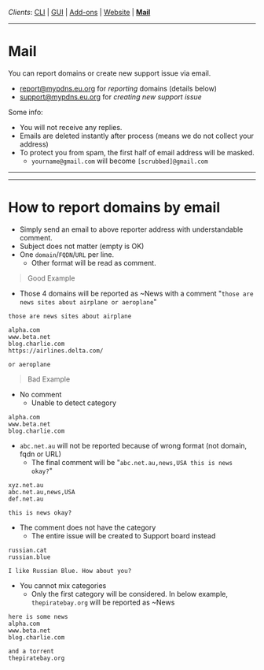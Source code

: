 _Clients_:    [CLI](client_cli.md) | [GUI](client_gui.md) | [Add-ons](client_addon.md) | [Website](client_web.md) | [**Mail**](client_mail.md)

----

# Mail

You can report domains or create new support issue via email.

- report@mypdns.eu.org for _reporting_ domains (details below)
- support@mypdns.eu.org for _creating new support issue_

Some info:
- You will not receive any replies.
- Emails are deleted instantly after process (means we do not collect your address)
- To protect you from spam, the first half of email address will be masked.
  - `yourname@gmail.com` will become `[scrubbed]@gmail.com`


----
----

# How to report domains by email

- Simply send an email to above reporter address with understandable comment.
- Subject does not matter (empty is OK)
- One `domain`/`FQDN`/`URL` per line.
  - Other format will be read as comment.


> Good Example

- Those 4 domains will be reported as ~News with a comment "`those are news sites about airplane or aeroplane`"

```
those are news sites about airplane

alpha.com
www.beta.net
blog.charlie.com
https://airlines.delta.com/

or aeroplane
```


> Bad Example

- No comment
  - Unable to detect category
```
alpha.com
www.beta.net
blog.charlie.com
```

- `abc.net.au` will not be reported because of wrong format (not domain, fqdn or URL)
  - The final comment will be "`abc.net.au,news,USA this is news okay?`"
```
xyz.net.au
abc.net.au,news,USA
def.net.au

this is news okay?
```

- The comment does not have the category
  - The entire issue will be created to Support board instead
```
russian.cat
russian.blue

I like Russian Blue. How about you?
```

- You cannot mix categories
  - Only the first category will be considered. In below example, `thepiratebay.org` will be reported as ~News
```
here is some news
alpha.com
www.beta.net
blog.charlie.com

and a torrent
thepiratebay.org
```
